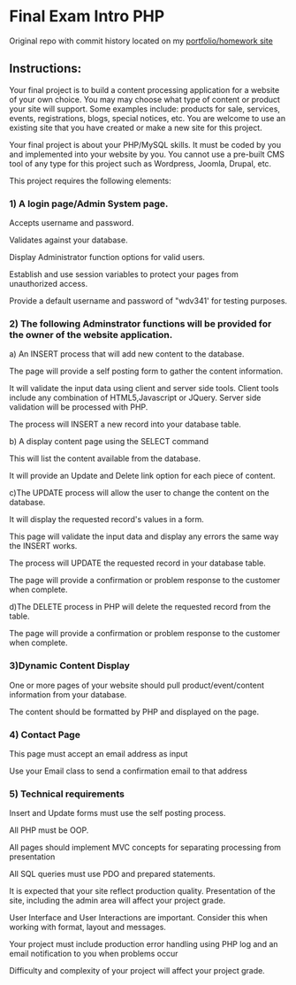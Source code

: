 # Final Exam Intro PHP

Original repo with commit history located on my [portfolio/homework site](https://github.com/instagibby/sldavis/tree/master/src/wdv341/finalExam)

## Instructions:

Your final project is to build a content processing application for a website of your own choice.  You may may choose what type of content or product your site will support.  Some examples include: products for sale, services, events, registrations, blogs, special notices, etc.  You are welcome to use an existing site that you have created or make a new site for this project.

Your final project is about your PHP/MySQL skills.  It must be coded by you and implemented into your website by you. You cannot use a pre-built CMS tool of any type for this project such as Wordpress, Joomla, Drupal, etc.

This project requires the following elements: 

### 1) A login page/Admin System page.

  Accepts username and password.

  Validates against your database.
  
  Display Administrator function options for valid users.
  
  Establish and use session variables to protect your pages from unauthorized access.
  
  Provide a default username and password of "wdv341' for testing purposes. 


### 2) The following Adminstrator functions will be provided for the owner of the website application. 
  
  a) An INSERT process that will add new content to the database.
  
  The page will provide a self posting form to gather the content information.
  
  It will validate the input data using client and server side tools.  Client tools include any combination of HTML5,Javascript or JQuery.  Server side validation will be processed with PHP.
  
  The process will INSERT a new record into your database table.
  
  b) A display content page using the SELECT command
  
  This will list the content available from the database.
  
  It will provide an Update and Delete link option for each piece of content. 
  
  c)The UPDATE process will allow the user to change the content on the database. 
  
  It will display the requested record's values in a form.  
  
  This page will validate the input data and display any errors the same way the INSERT works.  
  
  The process will UPDATE the requested record in your database table.
  
  The page will provide a confirmation or problem response to the customer when complete.
  
  d)The DELETE process in PHP will delete the requested record from the table.
  
  The page will provide a confirmation or problem response to the customer when complete.
  
### 3)Dynamic Content Display
  
  One or more pages of your website should pull product/event/content information from your database.
 
  The content should be formatted by PHP and displayed on the page. 

### 4) Contact Page
 
 This page must accept an email address as input
 
 Use your Email class to send a confirmation email to that address


### 5) Technical requirements
  
  Insert and Update forms must use the self posting process.
  
  All PHP must be OOP.
  
  All pages should implement MVC concepts for separating processing from presentation
  
  All SQL queries must use PDO and prepared statements.
  
  It is expected that your site reflect production quality.  Presentation of the site, including the admin area will affect your project grade. 
  
  User Interface and User Interactions are important. Consider this when working with format, layout and messages.  
  
  Your project must include production error handling using PHP log and an email notification to you when problems occur
  
  Difficulty and complexity of your project will affect your project grade. 
  
